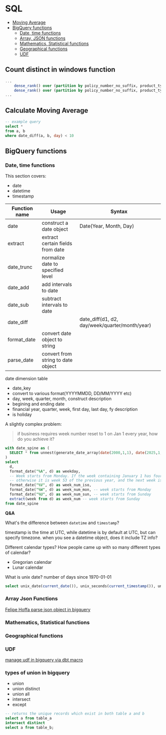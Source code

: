 # SQL

- [Moving Average](#calculate-moving-average)
- [BigQuery functions](#bigquery-functions)
    - [Date, time functions](#date-functions)
    - [Array, JSON functions](#array-json-functions)
    - [Mathematics, Statistical functions](#mathematics-statistical-functions)
    - [Geographical functions](#geography-functions)
    - [UDF](#udf)


## Count distinct in windows function
```sql
...
    dense_rank() over (partition by policy_number_no_suffix, product_type order by policy_number asc) +
	dense_rank() over (partition by policy_number_no_suffix, product_type order by policy_number desc) - 1 as suffix_cnt
...

```

## Calculate Moving Average

```sql
-- example query
select *
from a, b
where date_diff(a, b, day) < 10

```

## BigQuery functions

### Date, time functions

This section covers:
- date
- datetime
- timestamp

|Function name| Usage| Syntax|
|----|-----|----|
|date | construct a date object | Date(Year, Month, Day)
|extract| extract certain fields from date | 
|date_trunc | normalize date to specified level
|date_add | add intervals to date|
|date_sub | subtract intervals to date
|date_diff | | date_diff(d1, d2, day/week/quarter/month/year)
|format_date| convert date object to string
|parse_date | convert from string to date object


date dimension table 
- date_key
- convert to various format(YYYYMMDD, DD/MM/YYYY etc)
- day, week, quarter, month, construct description
- begining and ending date
- financial year, quarter, week, first day, last day, fy description
- is holiday 

A slightly complex problem:
> if business requires week number reset to 1 on Jan 1 every year, how do you achieve it?

```sql
with date_spine as (
  SELECT * from unnest(generate_date_array(date(2000,1,1), date(2025,1,1),INTERVAL 1 YEAR)) as d
)
select 
  d, 
  format_date("%A", d) as weekday,
  -- Week starts from Monday. If the week containing January 1 has four or more days in the new year, then it is week 1; 
  -- otherwise it is week 53 of the previous year, and the next week is week 1.
  format_date("%V", d) as week_num_iso,
  format_date("%W", d) as week_num_mon, -- week starts from Monday
  format_date("%U", d) as week_num_sun, -- week starts from Sunday
  extract(week from d) as week_num -- week starts from Sunday
from date_spine

```

**Q&A**

What's the difference between `datetime` and `timestamp`?

timestamp is the time at UTC, while datetime is by default at UTC, but can specify timezone.
when you see a datetime object, does it include TZ info?

Different calendar types? How people came up with so many different types of calendar?
- Gregorian calendar
- Lunar calendar

What is unix date? number of days since 1970-01-01

```sql
select unix_date(current_date()), unix_seconds(current_timestamp()), unix_millis(current_timestamp())
```

### Array Json Functions

[Felipe Hoffa parse json object in bigquery](https://stackoverflow.com/a/34890340)

### Mathematics, Statistical functions

### Geographical functions

### UDF

[manage udf in bigquery via dbt macro](https://discourse.getdbt.com/t/using-dbt-to-manage-user-defined-functions/18/10?u=alex_unsw  )

### types of union in bigquery

- union
- union distinct
- union all
- intersect
- except

```sql
-- returns the unique records which exist in both table a and b
select a from table_a
intersect distinct
select a from table_b;


```
